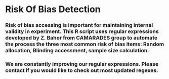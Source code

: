 # Risk Of Bias Detection
### Risk of bias accessing is important for maintaining internal validity in experiment. This R script uses regular expressions developed by Z. Bahor from CAMARADES group to automate the process the three most common risk of bias items: Random allocation, Blinding accessment, sample size calculation. 
### We are constantly improving our regular expressions. Please contact if you would like to check out most updated regexes.

